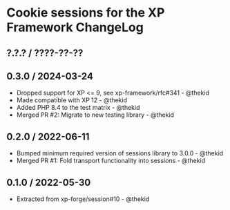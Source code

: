 Cookie sessions for the XP Framework ChangeLog
========================================================================

## ?.?.? / ????-??-??

## 0.3.0 / 2024-03-24

* Dropped support for XP <= 9, see xp-framework/rfc#341 - @thekid
* Made compatible with XP 12 - @thekid
* Added PHP 8.4 to the test matrix - @thekid
* Merged PR #2: Migrate to new testing library - @thekid

## 0.2.0 / 2022-06-11

* Bumped minimum required version of sessions library to 3.0.0 - @thekid
* Merged PR #1: Fold transport functionality into sessions - @thekid

## 0.1.0 / 2022-05-30

* Extracted from xp-forge/session#10 - @thekid
